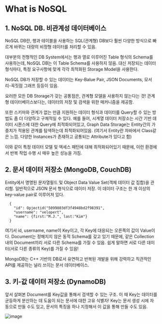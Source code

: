 What is NoSQL
================
## 1. NoSQL DB. 비관계성 데이터베이스
NoSQL DB란, 행과 테이블을 사용하는 SQL(관계형) DB보다 훨씬 다양한 방식으로 빠르게 바뀌는 대량의 비정형 데이터를 처리할 수 있음.

대부분의 전형적인 DB System에서는 행과 열로 이루어진 Table 형식의 Schema를 사용하는데, NoSQL DB는 이 Table Schema를 사용하지 않음.
대신 저장되는 데이터 형식마다, 특정 요구사항에 맞게 각각 최적화된 Storage Model을 사용한다.

NoSQL DB가 저장할 수 있는 데이터는 Key-Balue Pair, JSON Documents, 모서리-꼭짓점 그래프 등등이 있음.

요러한 모든 DB Storage가 갖는 공통점은, 관계형 모델을 사용하지 않는다는 것!
관계형 데이터베이스보다는, 데이터의 저장 및 검색을 위한 매커니즘을 제공함.

또한 스키마와 관계가 없는 만큼 지원하는 데이터 형식과 데이터를 Query할 수 있는 방법도 좀 더 다양하고 구체적일 수 있다.
예를 들어, 시계열 데이터 저장소는 시간 기반 데이터 시퀀스에 대한 Query에 최적화되어있고, Graph Data Storage는 Entity간의 가중치가 적용된 관계를 탐색하는데 최적화되어있음.
(여기서 Entity란 자바에서 Class같은 느낌. 다양한 Instances가 존재하고 공통되는 Attribute가 있다고 함)

이와 같이 특정 데이터 모델 및 액세스 패턴에 대해 최적화되어있기 때문에, 이런 환경에서 반복 작업 수행 시 매우 높은 성능을 가짐.

## 2. 문서 데이터 저장소 (MongoDB, CouchDB)
Entity에서 명명된 문자열필드 및 Object Data Value Set(객체 데이터 값 집합)을 관리함.
일반적으로 JSON 문서 형식으로 데이터 저장.
이 데이터 구조는 한 개 이상의 key-value pair로 이루어져 있다.

```
  {
    "id": Opjectid("5099803df3f4948bd2f98391",
    "username": "velopert",
    "name": {first:"M.J.", last:"Kim"}
  }
```

여기서 id, username, name이 Key이고, 각 Key에 대응되는 오른쪽의 값이 Value이다.
Document는 정해지지 않은 동적 Schema를 갖고 있기 때문에, 같은 Collection 내의 Document끼리 서로 다른 Schema를 가질 수 있음.
쉽게 말하면 서로 다른 데이터(서로 다른 종류의 Key)를 가질 수 있음!

MongoDB는 C++ 기반의 DB로서 유연하고 반복된 개발을 위해 강력하고 직관적인 API를 제공하는 널리 쓰이는 문서 데이터베이스.

## 3. 키-값 데이터 저장소 (DynamoDB)
앞서 살펴본 Document를 Key값을 통해서 검색할 수 있는 구조.
이 때 Key는 데이터를 균등하게 분산하는 데 도움이 되는 문서에 대한 고유 식별자!
Key는 문서 생성 시에 자동으로 만들 수도 있고, 문서의 특징을 하나 지정해서 이 값을 통해 만들 수도 있음.

![image](https://user-images.githubusercontent.com/97514510/148930024-8b4e4bfc-7e7d-49e4-a4b7-6b122f555be2.png)

